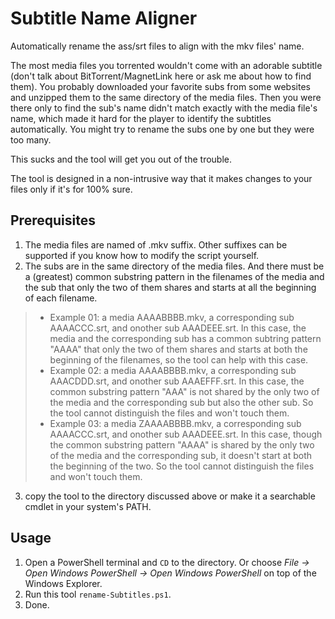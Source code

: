 # Subtitle Name Aligner 

Automatically rename the ass/srt files to align with the mkv files' name.

The most media files you torrented wouldn't come with an adorable subtitle (don't talk about BitTorrent/MagnetLink here or ask me about how to find them). You probably downloaded your favorite subs from some websites and unzipped them to the same directory of the media files. Then you were there only to find the sub's name didn't match exactly with the media file's name, which made it hard for the player to identify the subtitles automatically. You might try to rename the subs one by one but they were too many.

This sucks and the tool will get you out of the trouble.

The tool is designed in a non-intrusive way that it makes changes to your files only if it's for 100% sure.

## Prerequisites
1. The media files are named of .mkv suffix. Other suffixes can be supported if you know how to modify the script yourself.
2. The subs are in the same directory of the media files. And there must be a (greatest) common substring pattern in the filenames of the media and the sub that only the two of them shares and starts at all the beginning of each filename. 
> + Example 01: a media AAAABBBB.mkv, a corresponding sub AAAACCC.srt, and onother sub AAADEEE.srt. In this case, the media and the corresponding sub has a common subtring pattern "AAAA" that only the two of them shares and starts at both the beginning of the filenames, so the tool can help with this case.
> + Example 02: a media AAAABBBB.mkv, a corresponding sub AAACDDD.srt, and onother sub AAAEFFF.srt. In this case, the common substring pattern "AAA" is not shared by the only two of the media and the corresponding sub but also the other sub. So the tool cannot distinguish the files and won't touch them.
> + Example 03: a media ZAAAABBBB.mkv, a corresponding sub AAAACCC.srt, and onother sub AAADEEE.srt. In this case, though the common substring pattern "AAAA" is shared by the only two of the media and the corresponding sub, it doesn't start at both the beginning of the two. So the tool cannot distinguish the files and won't touch them.
3. copy the tool to the directory discussed above or make it a searchable cmdlet in your system's PATH.

## Usage
1. Open a PowerShell terminal and `CD` to the directory. Or choose *File -> Open Windows PowerShell -> Open Windows PowerShell* on top of the Windows Explorer.
2. Run this tool `rename-Subtitles.ps1`.
3. Done.
